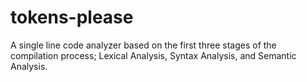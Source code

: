 # tokens-please
A single line code analyzer based on the first three stages of the compilation process; Lexical Analysis, Syntax Analysis, and Semantic Analysis.
